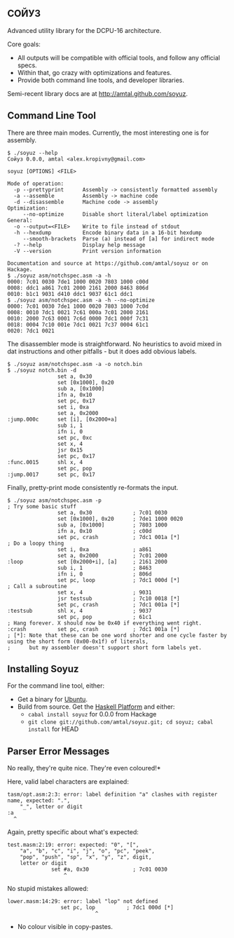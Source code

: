 СОЙУЗ
-----

Advanced utility library for the DCPU-16 architecture. 

Core goals:

* All outputs will be compatible with official tools, and follow any official specs.
* Within that, go crazy with optimizations and features.
* Provide both command line tools, and developer libraries.

Semi-recent library docs are at http://amtal.github.com/soyuz.

Command Line Tool
-----------------

There are three main modes. Currently, the most interesting one is for assembly.

```
$ ./soyuz --help
Сойуз 0.0.0, amtal <alex.kropivny@gmail.com>

soyuz [OPTIONS] <FILE>

Mode of operation:
  -p --prettyprint      Assembly -> consistently formatted assembly
  -a --assemble         Assembly -> machine code
  -d --disassemble      Machine code -> assembly
Optimization:
     --no-optimize      Disable short literal/label optimization
General:
  -o --output=<FILE>    Write to file instead of stdout
  -h --hexdump          Encode binary data in a 16-bit hexdump
     --smooth-brackets  Parse (a) instead of [a] for indirect mode
  -? --help             Display help message
  -V --version          Print version information

Documentation and source at https://github.com/amtal/soyuz or on Hackage.
$ ./soyuz asm/notchspec.asm -a -h
0000: 7c01 0030 7de1 1000 0020 7803 1000 c00d
0008: ddc1 a861 7c01 2000 2161 2000 8463 806d
0010: b1c1 9031 d410 ddc1 9037 61c1 ddc1
$ ./soyuz asm/notchspec.asm -a -h --no-optimize
0000: 7c01 0030 7de1 1000 0020 7803 1000 7c0d
0008: 0010 7dc1 0021 7c61 000a 7c01 2000 2161
0010: 2000 7c63 0001 7c6d 0000 7dc1 000f 7c31
0018: 0004 7c10 001e 7dc1 0021 7c37 0004 61c1
0020: 7dc1 0021
```

The disassembler mode is straightforward. No heuristics to avoid mixed in dat instructions and other pitfalls - but it does add obvious labels.

```
$ ./soyuz asm/notchspec.asm -a -o notch.bin
$ ./soyuz notch.bin -d
                set a, 0x30
                set [0x1000], 0x20
                sub a, [0x1000]
                ifn a, 0x10
                set pc, 0x17
                set i, 0xa
                set a, 0x2000
:jump.000c      set [i], [0x2000+a]
                sub i, 1
                ifn i, 0
                set pc, 0xc
                set x, 4
                jsr 0x15
                set pc, 0x17
:func.0015      shl x, 4
                set pc, pop
:jump.0017      set pc, 0x17
```

Finally, pretty-print mode consistently re-formats the input.

```
$ ./soyuz asm/notchspec.asm -p
; Try some basic stuff
                set a, 0x30             ; 7c01 0030
                set [0x1000], 0x20      ; 7de1 1000 0020
                sub a, [0x1000]         ; 7803 1000
                ifn a, 0x10             ; c00d 
                set pc, crash           ; 7dc1 001a [*]
; Do a loopy thing
                set i, 0xa              ; a861
                set a, 0x2000           ; 7c01 2000
:loop           set [0x2000+i], [a]     ; 2161 2000
                sub i, 1                ; 8463
                ifn i, 0                ; 806d
                set pc, loop            ; 7dc1 000d [*]
; Call a subroutine
                set x, 4                ; 9031
                jsr testsub             ; 7c10 0018 [*]
                set pc, crash           ; 7dc1 001a [*]
:testsub        shl x, 4                ; 9037
                set pc, pop             ; 61c1
; Hang forever. X should now be 0x40 if everything went right.
:crash          set pc, crash           ; 7dc1 001a [*]
; [*]: Note that these can be one word shorter and one cycle faster by using the short form (0x00-0x1f) of literals,
;      but my assembler doesn't support short form labels yet.     
```


Installing Soyuz
----------------

For the command line tool, either:

* Get a binary for [Ubuntu](https://github.com/downloads/amtal/soyuz/soyuz-0.0.0-ubuntu-32.tgz).
* Build from source. Get the [Haskell Platform](http://hackage.haskell.org/platform/) and either:
  * `cabal install soyuz` for 0.0.0 from Hackage
  * `git clone git://github.com/amtal/soyuz.git; cd soyuz; cabal install` for HEAD



Parser Error Messages
---------------------

No really, they're quite nice. They're even coloured!*

Here, valid label characters are explained:

```
tasm/opt.asm:2:3: error: label definition "a" clashes with register name, expected: ".",
    "_", letter or digit
:a 
  ^
```

Again, pretty specific about what's expected:

```
test.masm:2:19: error: expected: "0", "[",
    "a", "b", "c", "i", "j", "o", "pc", "peek",
    "pop", "push", "sp", "x", "y", "z", digit,
    letter or digit
              set #a, 0x30              ; 7c01 0030 
                  ^                                 
```

No stupid mistakes allowed:

```
lower.masm:14:29: error: label "lop" not defined
                 set pc, lop          ; 7dc1 000d [*] 
                            ^                         
```

* No colour visible in copy-pastes.
